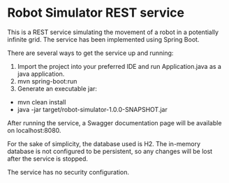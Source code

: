 # Robot Simulator REST service

This is a REST service simulating the movement of a robot in a potentially infinite grid. The service has been implemented using Spring Boot. 

There are several ways to get the service up and running:

1. Import the project into your preferred IDE and run Application.java as a java application.
2. mvn spring-boot:run 
3. Generate an executable jar:
* mvn clean install
* java -jar target/robot-simulator-1.0.0-SNAPSHOT.jar

After running the service, a Swagger documentation page will be available on localhost:8080. 

For the sake of simplicity, the database used is H2. The in-memory database is not configured to be persistent, so any changes will be lost after the service is stopped. 

The service has no security configuration. 
